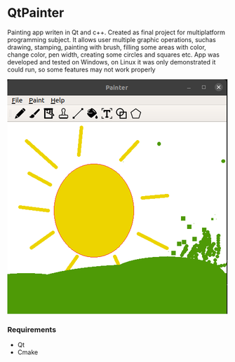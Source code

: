 # QtPainter
Painting app writen in Qt and c++. Created as final project for multiplatform programming subject. It allows user multiple graphic operations, suchas drawing, stamping, painting with brush, filling some areas with color, change color, pen width, creating some circles and squares etc. 
App was developed and tested on Windows, on Linux it was only demonstrated it could run, so some features may not work properly

![alt text](https://github.com/m-trinacty/QtPainter/blob/main/painter.png?raw=true)

### Requirements ###
* Qt
* Cmake
